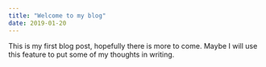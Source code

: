 ```yaml
---
title: "Welcome to my blog"
date: 2019-01-20
---
```


This is my first blog post, hopefully there is more to come. Maybe I will use this feature to put some of my thoughts in writing. 
